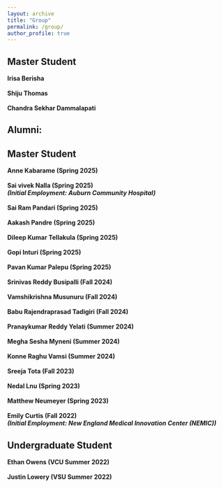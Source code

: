 ```yaml
---
layout: archive
title: "Group"
permalink: /group/
author_profile: true
---
```


<h2>Master Student</h2>

<b>Irisa Berisha</b> <br><br>
<b>Shiju Thomas</b> <br><br>
<b>Chandra Sekhar Dammalapati</b>

<h2>Alumni:</h2>

<h2>Master Student</h2>

<b>Anne Kabarame (Spring 2025)</b><br><br>
<b>Sai vivek Nalla (Spring 2025)<br>
<i>(Initial Employment: Auburn Community Hospital)</i></b><br><br>
<b>Sai Ram Pandari (Spring 2025)</b> <br><br>
<b>Aakash Pandre (Spring 2025)</b> <br><br>
<b>Dileep Kumar Tellakula (Spring 2025)</b> <br><br>
<b>Gopi Inturi (Spring 2025)</b> <br><br>
<b>Pavan Kumar Palepu (Spring 2025)</b> <br><br>
<b>Srinivas Reddy Busipalli (Fall 2024)</b> <br><br>
<b>Vamshikrishna Musunuru (Fall 2024)</b> <br><br> 
<b>Babu Rajendraprasad Tadigiri (Fall 2024)</b> <br><br>
<b>Pranaykumar Reddy Yelati (Summer 2024)</b> <br><br>
<b>Megha Sesha Myneni (Summer 2024)</b> <br><br>
<b>Konne Raghu Vamsi (Summer 2024)</b> <br><br>
<b>Sreeja Tota (Fall 2023)</b> <br><br>
<b>Nedal Lnu (Spring 2023)</b> <br><br>
<b>Matthew Neumeyer (Spring 2023)</b> <br><br>
<b>Emily Curtis (Fall 2022)<br> 
<i>(Initial Employment: New England Medical Innovation Center (NEMIC))</i></b>

<h2>Undergraduate Student</h2>
<b>Ethan Owens (VCU Summer 2022)</b> <br><br>
<b>Justin Lowery (VSU Summer 2022)</b>





